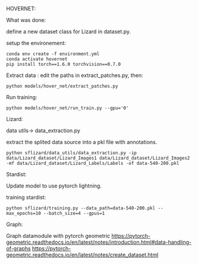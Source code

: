 HOVERNET:

What was done:

define a new dataset class for Lizard in dataset.py.

setup the environement:
```
conda env create -f environment.yml
conda activate hovernet
pip install torch==1.6.0 torchvision==0.7.0
```

Extract data :
edit the paths in extract_patches.py, then:
```
python models/hover_net/extract_patches.py 
```

Run training:
```
python models/hover_net/run_train.py --gpu='0'
```


Lizard:

data utils-> data_extraction.py

extract the splited data source into a pkl file with annotations.

```
python sflizard/data_utils/data_extraction.py -ip data/Lizard_dataset/Lizard_Images1 data/Lizard_dataset/Lizard_Images2 -mf data/Lizard_dataset/Lizard_Labels/Labels -of data-540-200.pkl
```

Stardist:

Update model to use pytorch lightning.

training stardist:
```
python sflizard/training.py --data_path=data-540-200.pkl --max_epochs=10 --batch_size=4 --gpus=1
```

Graph:

Graph datamodule with pytorch geometric
https://pytorch-geometric.readthedocs.io/en/latest/notes/introduction.html#data-handling-of-graphs
https://pytorch-geometric.readthedocs.io/en/latest/notes/create_dataset.html
